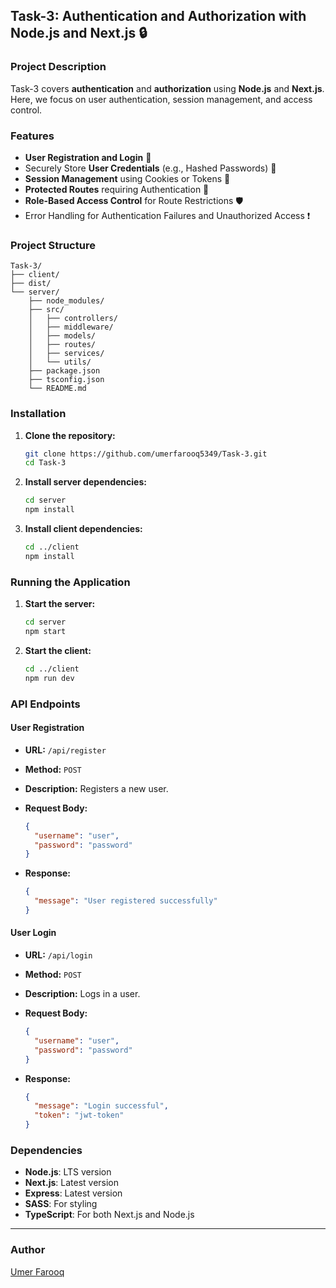 ## Task-3: Authentication and Authorization with Node.js and Next.js 🔒

### Project Description

Task-3 covers **authentication** and **authorization** using **Node.js** and **Next.js**. Here, we focus on user authentication, session management, and access control.

### Features

- **User Registration and Login** 📝
- Securely Store **User Credentials** (e.g., Hashed Passwords) 🔑
- **Session Management** using Cookies or Tokens 🍪
- **Protected Routes** requiring Authentication 🚫
- **Role-Based Access Control** for Route Restrictions 🛡️
- Error Handling for Authentication Failures and Unauthorized Access ❗

### Project Structure

```plaintext
Task-3/
├── client/
├── dist/
└── server/
    ├── node_modules/
    ├── src/
    │   ├── controllers/
    │   ├── middleware/
    │   ├── models/
    │   ├── routes/
    │   ├── services/
    │   └── utils/
    ├── package.json
    ├── tsconfig.json
    └── README.md
```

### Installation

1. **Clone the repository:**

   ```sh
   git clone https://github.com/umerfarooq5349/Task-3.git
   cd Task-3
   ```

2. **Install server dependencies:**

   ```sh
   cd server
   npm install
   ```

3. **Install client dependencies:**

   ```sh
   cd ../client
   npm install
   ```

### Running the Application

1. **Start the server:**

   ```sh
   cd server
   npm start
   ```

2. **Start the client:**

   ```sh
   cd ../client
   npm run dev
   ```

### API Endpoints

#### User Registration

- **URL:** `/api/register`
- **Method:** `POST`
- **Description:** Registers a new user.
- **Request Body:**

  ```json
  {
    "username": "user",
    "password": "password"
  }
  ```

- **Response:**

  ```json
  {
    "message": "User registered successfully"
  }
  ```

#### User Login

- **URL:** `/api/login`
- **Method:** `POST`
- **Description:** Logs in a user.
- **Request Body:**

  ```json
  {
    "username": "user",
    "password": "password"
  }
  ```

- **Response:**

  ```json
  {
    "message": "Login successful",
    "token": "jwt-token"
  }
  ```

### Dependencies

- **Node.js**: LTS version
- **Next.js**: Latest version
- **Express**: Latest version
- **SASS**: For styling
- **TypeScript**: For both Next.js and Node.js

---

### Author

[Umer Farooq](https://github.com/umerfarooq5349/)
